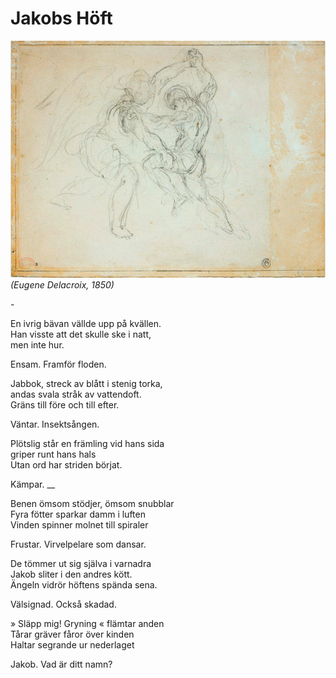 # Jakobs Höft

![Jakob](jakob.jpg)
_(Eugene Delacroix, 1850)_

\-

En ivrig bävan vällde upp på kvällen.  
Han visste att det skulle ske i natt,  
men inte hur.  

Ensam. Framför floden.  

Jabbok, streck av blått i stenig torka,  
andas svala stråk av vattendoft.  
Gräns till före och till efter.  

Väntar. Insektsången.  

Plötslig står en främling vid hans sida  
griper runt hans hals  
Utan ord har striden börjat.  

Kämpar. __  

Benen ömsom stödjer, ömsom snubblar  
Fyra fötter sparkar damm i luften  
Vinden spinner molnet till spiraler  

Frustar. Virvelpelare som dansar.  

De tömmer ut sig själva i varnadra  
Jakob sliter i den andres kött.  
Ängeln vidrör höftens spända sena.  

Välsignad. Också skadad.  

» Släpp mig! Gryning « flämtar anden  
Tårar gräver fåror över kinden  
Haltar segrande ur nederlaget  

Jakob. Vad är ditt namn?  
